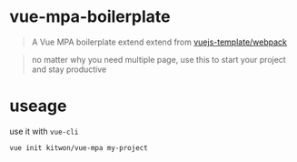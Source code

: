 # vue-mpa-boilerplate

> A Vue MPA boilerplate extend extend from [vuejs-template/webpack](https://github.com/vuejs-templates/webpack)

> no matter why you need multiple page, use this to start your project and stay productive

# useage
use it with `vue-cli`
```bash
vue init kitwon/vue-mpa my-project
```